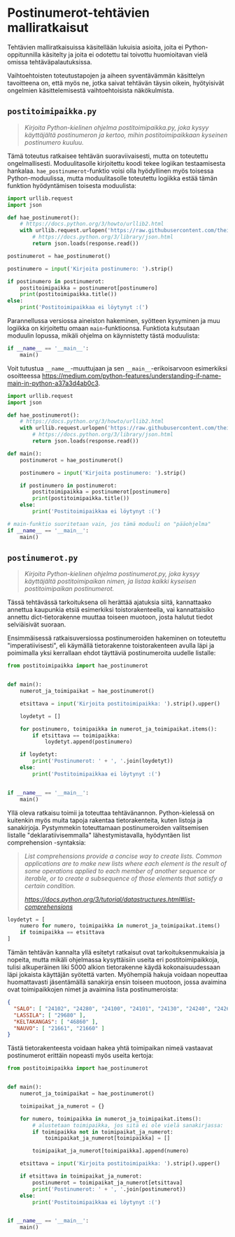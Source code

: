 # Postinumerot-tehtävien malliratkaisut

Tehtävien malliratkaisuissa käsitellään lukuisia asioita, joita ei Python-oppitunnilla käsitelty ja joita ei odotettu tai toivottu huomioitavan vielä omissa tehtäväpalautuksissa. 

Vaihtoehtoisten toteutustapojen ja aiheen syventävämmän käsittelyn tavoitteena on, että myös ne, jotka saivat tehtävän täysin oikein, hyötyisivät ongelmien käsittelemisestä vaihtoehtoisista näkökulmista.

## `postitoimipaikka.py`

> *Kirjoita Python-kielinen ohjelma postitoimipaikka.py, joka kysyy käyttäjältä postinumeron ja kertoo, mihin postitoimipaikkaan kyseinen postinumero kuuluu.*

Tämä toteutus ratkaisee tehtävän suoraviivaisesti, mutta on toteutettu ongelmallisesti. Moduulitasolle kirjoitettu koodi tekee logiikan testaamisesta hankalaa. `hae_postinumerot`-funktio voisi olla hyödyllinen myös toisessa Python-moduulissa, mutta moduulitasolle toteutettu logiikka estää tämän funktion hyödyntämisen toisesta moduulista:

```python
import urllib.request
import json

def hae_postinumerot():
    # https://docs.python.org/3/howto/urllib2.html
    with urllib.request.urlopen('https://raw.githubusercontent.com/theikkila/postinumerot/master/postcode_map_light.json') as response:
        # https://docs.python.org/3/library/json.html
        return json.loads(response.read())

postinumerot = hae_postinumerot()

postinumero = input('Kirjoita postinumero: ').strip()

if postinumero in postinumerot:
    postitoimipaikka = postinumerot[postinumero]
    print(postitoimipaikka.title())
else:
    print('Postitoimipaikkaa ei löytynyt :(')
```

Parannellussa versiossa aineiston hakeminen, syötteen kysyminen ja muu logiikka on kirjoitettu omaan `main`-funktioonsa. Funktiota kutsutaan moduulin lopussa, mikäli ohjelma on käynnistetty tästä moduulista:

```python
if __name__ == '__main__':
    main()
```

Voit tutustua `__name__`-muuttujaan ja sen `__main__`-erikoisarvoon esimerkiksi osoitteessa https://medium.com/python-features/understanding-if-name-main-in-python-a37a3d4ab0c3.

```python
import urllib.request
import json

def hae_postinumerot():
    # https://docs.python.org/3/howto/urllib2.html
    with urllib.request.urlopen('https://raw.githubusercontent.com/theikkila/postinumerot/master/postcode_map_light.json') as response:
        # https://docs.python.org/3/library/json.html
        return json.loads(response.read())

def main():
    postinumerot = hae_postinumerot()

    postinumero = input('Kirjoita postinumero: ').strip()

    if postinumero in postinumerot:
        postitoimipaikka = postinumerot[postinumero]
        print(postitoimipaikka.title())
    else:
        print('Postitoimipaikkaa ei löytynyt :(')

# main-funktio suoritetaan vain, jos tämä moduuli on "pääohjelma"
if __name__ == '__main__':
    main()
```

## `postinumerot.py`

> *Kirjoita Python-kielinen ohjelma postinumerot.py, joka kysyy käyttäjältä postitoimipaikan nimen, ja listaa kaikki kyseisen postitoimipaikan postinumerot.*

Tässä tehtävässä tarkoituksena oli herättää ajatuksia siitä, kannattaako annettua kaupunkia etsiä esimerkiksi toistorakenteella, vai kannattaisiko annettu dict-tietorakenne muuttaa toiseen muotoon, josta halutut tiedot selviäisivät suoraan.

Ensimmäisessä ratkaisuversiossa postinumeroiden hakeminen on toteutettu "imperatiivisesti", eli käymällä tietorakenne toistorakenteen avulla läpi ja poimimalla yksi kerrallaan ehdot täyttäviä postinumeroita uudelle listalle:

```python
from postitoimipaikka import hae_postinumerot


def main():
    numerot_ja_toimipaikat = hae_postinumerot()

    etsittava = input('Kirjoita postitoimipaikka: ').strip().upper()

    loydetyt = []

    for postinumero, toimipaikka in numerot_ja_toimipaikat.items():
        if etsittava == toimipaikka:
            loydetyt.append(postinumero)

    if loydetyt:
        print('Postinumerot: ' + ', '.join(loydetyt))
    else:
        print('Postitoimipaikkaa ei löytynyt :(')


if __name__ == '__main__':
    main()
```

Yllä oleva ratkaisu toimii ja toteuttaa tehtävänannon. Python-kielessä on kuitenkin myös muita tapoja rakentaa tietorakenteita, kuten listoja ja sanakirjoja. Pystymmekin toteuttamaan postinumeroiden valitsemisen listalle "deklaratiivisemmalla" lähestymistavalla, hyödyntäen list comprehension -syntaksia:

> *List comprehensions provide a concise way to create lists. Common applications are to make new lists where each element is the result of some operations applied to each member of another sequence or iterable, or to create a subsequence of those elements that satisfy a certain condition.*
>
> *https://docs.python.org/3/tutorial/datastructures.html#list-comprehensions*

```python
loydetyt = [
    numero for numero, toimipaikka in numerot_ja_toimipaikat.items()
    if toimipaikka == etsittava
]
```

Tämän tehtävän kannalta yllä esitetyt ratkaisut ovat tarkoituksenmukaisia ja nopeita, mutta mikäli ohjelmassa kysyttäisiin useita eri postitoimipaikkoja, tulisi alkuperäinen liki 5000 alkion tietorakenne käydä kokonaisuudessaan läpi jokaista käyttäjän syötettä varten. Myöhempiä hakuja voidaan nopeuttaa huomattavasti jäsentämällä sanakirja ensin toiseen muotoon, jossa avaimina ovat toimipaikkojen nimet ja avaimina lista postinumeroista:

```json
{
  "SALO": [ "24102", "24280", "24100", "24101", "24130", "24240", "24260" ],
  "LASSILA": [ "29680" ],
  "KELTAKANGAS": [ "46860" ],
  "NAUVO": [ "21661", "21660" ]
}
```

Tästä tietorakenteesta voidaan hakea yhtä toimipaikan nimeä vastaavat postinumerot erittäin nopeasti myös useita kertoja:

```python
from postitoimipaikka import hae_postinumerot


def main():
    numerot_ja_toimipaikat = hae_postinumerot()

    toimipaikat_ja_numerot = {}

    for numero, toimipaikka in numerot_ja_toimipaikat.items():
        # alustetaan toimipaikka, jos sitä ei ole vielä sanakirjassa:
        if toimipaikka not in toimipaikat_ja_numerot:
            toimipaikat_ja_numerot[toimipaikka] = []

        toimipaikat_ja_numerot[toimipaikka].append(numero)

    etsittava = input('Kirjoita postitoimipaikka: ').strip().upper()

    if etsittava in toimipaikat_ja_numerot:
        postinumerot = toimipaikat_ja_numerot[etsittava]
        print('Postinumerot: ' + ', '.join(postinumerot))
    else:
        print('Postitoimipaikkaa ei löytynyt :(')


if __name__ == '__main__':
    main()
```